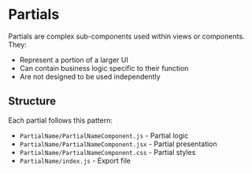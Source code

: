 # Partials

Partials are complex sub-components used within views or components. They:

- Represent a portion of a larger UI
- Can contain business logic specific to their function
- Are not designed to be used independently

## Structure

Each partial follows this pattern:
- `PartialName/PartialNameComponent.js` - Partial logic
- `PartialName/PartialNameComponent.jsx` - Partial presentation
- `PartialName/PartialNameComponent.css` - Partial styles
- `PartialName/index.js` - Export file 